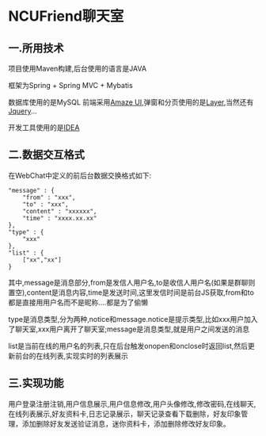 # NCUFriend聊天室

## 一.所用技术
项目使用Maven构建,后台使用的语言是JAVA

框架为Spring + Spring MVC + Mybatis

数据库使用的是MySQL
前端采用[Amaze UI](http://amazeui.org/),弹窗和分页使用的是[Layer](www.layui.com),当然还有[Jquery](http://jquery.com/)...

开发工具使用的是[IDEA](http://www.jetbrains.com/idea/)

## 二.数据交互格式
在WebChat中定义的前后台数据交换格式如下:
```
"message" : {
	"from" : "xxx",
	"to" : "xxx",
	"content" : "xxxxxx",
	"time" : "xxxx.xx.xx"
},
"type" : {
	"xxx"
},
"list" : {
	["xx","xx"]
}
```
其中,message是消息部分,from是发信人用户名,to是收信人用户名(如果是群聊则置空),content是消息内容,time是发送时间,这里发信时间是前台JS获取,from和to都是直接用用户名而不是昵称....都是为了偷懒

type是消息类型,分为两种,notice和message.notice是提示类型,比如xxx用户加入了聊天室,xxx用户离开了聊天室;message是消息类型,就是用户之间发送的消息

list是当前在线的用户名的列表,只在后台触发onopen和onclose时返回list,然后更新前台的在线列表,实现实时的列表展示

## 三.实现功能
用户登录注册注销,用户信息展示,用户信息修改,用户头像修改,修改密码,在线聊天,在线列表展示,好友资料卡,日志记录展示，聊天记录查看下载删除，好友印象管理，添加删除好友发送验证消息，迷你资料卡，添加删除修改好友印象。
